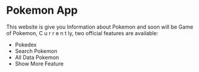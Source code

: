 # Pokemon App

This website is give you Information about Pokemon and soon will be Game of Pokemon,
C u r r e n t ly, two official features are available:

- Pokedex
- Search Pokemon
- All Data Pokemon
- Show More Feature

